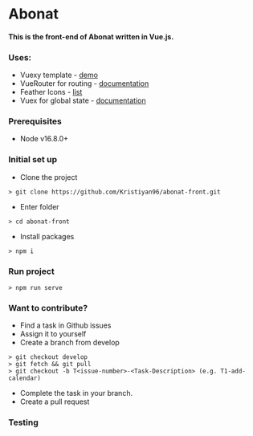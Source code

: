 # Abonat

#### This is the front-end of Abonat written in Vue.js.

### Uses:
- Vuexy template - [demo](https://pixinvent.com/demo/vuexy-vuejs-admin-dashboard-template/demo-1/)
- VueRouter for routing - [documentation](https://router.vuejs.org/installation.html#direct-download-cdn)
- Feather Icons - [list](https://vue-feather-icons.egoist.sh/)
- Vuex for global state - [documentation](https://vuex.vuejs.org/)


### Prerequisites

- Node v16.8.0+

### Initial set up

- Clone the project
```
> git clone https://github.com/Kristiyan96/abonat-front.git
```

- Enter folder
```
> cd abonat-front
```

- Install packages
```
> npm i
```

### Run project
```
> npm run serve
```
### Want to contribute?

- Find a task in Github issues
- Assign it to yourself 
- Create a branch from develop
```
> git checkout develop
> git fetch && git pull
> git checkout -b T<issue-number>-<Task-Description> (e.g. T1-add-calendar)
```
- Complete the task in your branch. 
- Create a pull request

### Testing
